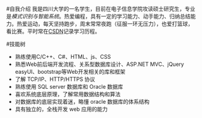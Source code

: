 #自我介绍
我是四川大学的一名学生，目前在电子信息学院攻读硕士研究生，专业是*模式识别与智能系统*。热爱编程，具有一定的学习能力、动手能力、归纳总结能力。热爱运动，每天坚持跑步，周末常常夜跑（征服一环无压力），也爱打篮球，看比赛。平时常在[CSDN](http://blog.csdn.net/chengonghao/article/category/6216131 "我的博客")记录学习历程。

#技能树
 * 熟练使用C/C++、C#、HTML、js、CSS
 * 熟悉Web前后端开发流程、关系型数据库设计、ASP.NET MVC、jQuery easyUI、bootstrap等Web开发相关的库和框架
 * 了解 TCP/IP、HTTP/HTTPS 协议
 * 熟练使用 SQL server 数据库和 Oracle 数据库
 * 喜欢系统底层原理，了解常用数据结构和算法
 * 对数据库的底层实现着迷，略懂 oracle 数据库的体系结构
 * 具有独立的，全栈开发 web 应用的能力

